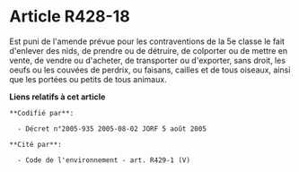 # Article R428-18

Est puni de l'amende prévue pour les contraventions de la 5e classe le fait d'enlever des nids, de prendre ou de détruire, de
colporter ou de mettre en vente, de vendre ou d'acheter, de transporter ou d'exporter, sans droit, les oeufs ou les couvées
de perdrix, ou faisans, cailles et de tous oiseaux, ainsi que les portées ou petits de tous animaux.

**Liens relatifs à cet article**

	**Codifié par**:

	  - Décret n°2005-935 2005-08-02 JORF 5 août 2005

	**Cité par**:

	  - Code de l'environnement - art. R429-1 (V)
